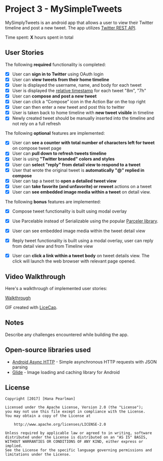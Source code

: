 # Project 3 - MySimpleTweets

MySimplyTweets is an android app that allows a user to view their Twitter timeline and post a new tweet. The app utilizes [Twitter REST API](https://dev.twitter.com/rest/public).

Time spent: **X** hours spent in total

## User Stories

The following **required** functionality is completed:

* [X]	User can **sign in to Twitter** using OAuth login
* [X]	User can **view tweets from their home timeline**
* [X] User is displayed the username, name, and body for each tweet
* [X] User is displayed the [relative timestamp](https://gist.github.com/nesquena/f786232f5ef72f6e10a7) for each tweet "8m", "7h"
* [X] User can **compose and post a new tweet**
* [X] User can click a “Compose” icon in the Action Bar on the top right
* [X] User can then enter a new tweet and post this to twitter
* [X] User is taken back to home timeline with **new tweet visible** in timeline
* [X] Newly created tweet should be manually inserted into the timeline and not rely on a full refresh

The following **optional** features are implemented:

* [X] User can **see a counter with total number of characters left for tweet** on compose tweet page
* [X] User can **pull down to refresh tweets timeline**
* [X] User is using **"Twitter branded" colors and styles**
* [X] User can **select "reply" from detail view to respond to a tweet**
* [X] User that wrote the original tweet is **automatically "@" replied in compose**
* [X] User can tap a tweet to **open a detailed tweet view**
* [X] User can **take favorite (and unfavorite) or reweet** actions on a tweet
* [X] User can **see embedded image media within a tweet** on detail view.

The following **bonus** features are implemented:

* [X] Compose tweet functionality is built using modal overlay
* [X] Use Parcelable instead of Serializable using the popular [Parceler library](http://guides.codepath.com/android/Using-Parceler).
* [X] User can see embedded image media within the tweet detail view
* [X] Reply tweet functionality is built using a modal overlay, user can reply from detail view and from Timeline view
* [X] User can **click a link within a tweet body** on tweet details view. The click will launch the web browser with relevant page opened.


## Video Walkthrough

Here's a walkthrough of implemented user stories:

[Walkthrough](https://github.com/HanaPearlman/MySimpleTweets/blob/master/demo.mp4)

GIF created with [LiceCap](http://www.cockos.com/licecap/).

## Notes

Describe any challenges encountered while building the app.

## Open-source libraries used

- [Android Async HTTP](https://github.com/loopj/android-async-http) - Simple asynchronous HTTP requests with JSON parsing
- [Glide](https://github.com/bumptech/glide) - Image loading and caching library for Android

## License

    Copyright [2017] [Hana Pearlman]

    Licensed under the Apache License, Version 2.0 (the "License");
    you may not use this file except in compliance with the License.
    You may obtain a copy of the License at

        http://www.apache.org/licenses/LICENSE-2.0

    Unless required by applicable law or agreed to in writing, software
    distributed under the License is distributed on an "AS IS" BASIS,
    WITHOUT WARRANTIES OR CONDITIONS OF ANY KIND, either express or implied.
    See the License for the specific language governing permissions and
    limitations under the License.
